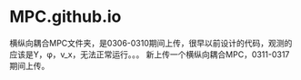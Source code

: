# MPC.github.io
横纵向耦合MPC文件夹，是0306-0310期间上传，很早以前设计的代码，观测的应该是Y，φ，v_x，无法正常运行。。。
新上传一个横纵向耦合MPC，0311-0317期间上传。
